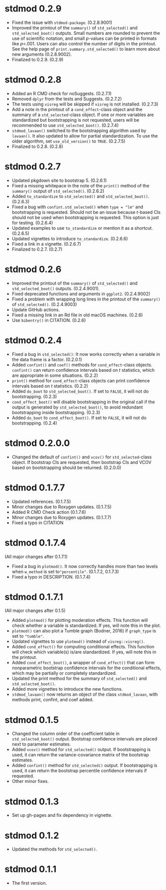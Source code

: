 # stdmod 0.2.9

- Fixed the issue with `stdmod-package`. (0.2.8.9001)
- Improved the printout of the `summary()` of `std_selected()`
  and `std_selected_boot()` outputs.
  Small numbers are rounded to prevent
  the use of scientific notation, and
  small *p*-values can be printed in
  formats like *p*<.001. Users can also
  control the number of digits in the
  printout. See the help page
  of `print.summary.std_selected()`
  to learn more about new arguments (0.2.8.9002).
- Finalized to 0.2.9. (0.2.9)

# stdmod 0.2.8

- Added an R CMD check for noSuggests. (0.2.7.1)
- Removed `dplyr` from the tests and Suggests. (0.2.7.2)
- The tests using `visreg` will be skipped if `visreg` is
  not installed. (0.2.7.3)
- Add a note in the printout of a `cond_effect`-class
  object and the summary of
  a `std_selected`-class object. If one or more variables
  are standardized but bootstrapping is not requested,
  users will be recommended to use `std_selected_boot()`.
  (0.2.7.4)
- `stdmod_lavaan()` switched to the bootstrapping
  algorithm used by `lavaan()`. It also updated to allow
  for partial standardization. To use the older algorithm,
  set `use_old_version()` to `TRUE`. (0.2.7.5)
- Finalized to 0.2.8. (0.2.8)

# stdmod 0.2.7

- Updated pkgdown site to bootstrap 5. (0.2.6.1)
- Fixed a missing whitepace in the note of
  the `print()` method of the `summary()` output of
  `std_selected()`. (0.2.6.2)
- Added `to_standardize` to `std_selected()` and
  `std_selected_boot()`. (0.2.6.3)
- Fixed a bug with `confint.std_selected()` when
  `type = "lm"` and bootstrapping is requested. Should
  not be an issue because *t*-based CIs should not be
  used when bootstrapping is requested. This option
  is just for testing. (0.2.6.4)
- Updated examples to use `to_standardize` or
  mention it as a shortcut. (0.2.6.5)
- Updated vignettes to introduce `to_standardize`. (0.2.6.6)
- Fixed a link in a vignette. (0.2.6.7)
- Finalized to 0.2.7. (0.2.7)

# stdmod 0.2.6

- Improved the printout of the `summary()` of `std_selected()`
  and `std_selected_boot()` outputs. (0.2.4.9001).
- Fixed deprecated functions and arguments in `ggplot2`. (0.2.4.9002)
- Fixed a problem  with wrapping long lines in the
  printout of the `summary()` of `std_selected()`. (0.2.4.9003)
- Update GitHub actions.
- Fixed a missing link in an Rd file in old macOS machines. (0.2.6)
- Use `bibentry()` in CITATION. (0.2.6)

# stdmod 0.2.4

- Fixed a bug in `std_selected()`: It now works correctly when
  a variable in the data frame is a factor. (0.2.0.1)
- Added `confint()` and `coef()` methods for `cond_effect`-class
  objects. `confint()` can return confidence intervals based on
  *t* statistics, which are appropriate in some situations. (0.2.2)
- `print()` method for `cond_effect`-class
  objects can print confidence intervals based on
  *t* statistics. (0.2.2)
- Added `do_boot` to `std_selected_boot()`. If set to `FALSE`,
  it will not do bootstrapping. (0.2.3)
- `cond_effect_boot()` will disable bootstrapping in the original
  call if the output is generated by `std_selected_boot()`,
  to avoid redundant bootstrapping inside bootstrapping. (0.2.3)
- Added `do_boot` to `cond_effect_boot()`. If set to `FALSE`,
  it will not do bootstrapping. (0.2.4)

# stdmod 0.2.0.0

- Changed the default of `confint()` and
  `vcov()` for `std_selected`-class object.
  If bootstrap CIs are requested, then bootstrap CIs
  and VCOV based on bootstrapping should be returned. (0.2.0.0)


# stdmod 0.1.7.7

- Updated references. (0.1.7.5)
- Minor changes due to Roxygen updates. (0.1.7.5)
- Added R CMD Check action (0.1.7.6)
- Minor changes due to Roxygen updates. (0.1.7.7)
- Fixed a typo in CITATION

# stdmod 0.1.7.4

(All major changes after 0.1.7.1)

- Fixed a bug in `plotmod()`. It now correctly handles more than two levels
  when `w_method` is set to`"percentile"`. (0.1.7.2, 0.1.7.3)
- Fixed a typo in DESCRIPTION. (0.1.7.4)

# stdmod 0.1.7.1

(All major changes after 0.1.5)

- Added `plotmod()` for plotting moderation effects. This function will check
  whether a variable is standardized. If yes, will note this in the plot.
- `plotmod()` can also plot a Tumble graph (Bodner, 2016) if `graph_type` is
  set to `"tumble"`.
- Updated vignettes to use `plotmod()` instead of `visreg::visreg()`.
- Added `cond_effect()` for computing conditional effects. This function
  will check which variable(s) is/are standardized. If yes, will note
  this in the printout.
- Added `cond_effect_boot()`, a wrapper of
  `cond_effect()` that can form nonparametric bootstrap confidence intervals
  for the conditional effects, which may be partially or completely
  standardized.
- Updated the print method for the summary of `std_selected()` and
  `std_selected_boot()`.
- Added more vignettes to introduce the new functions.
- `stdmod_lavaan()` now returns an object of the class `stdmod_lavaan`,
  with methods print, confint, and coef added.

# stdmod 0.1.5

- Changed the column order of the coefficient table
  in `std_selected_boot()` output. Bootstrap confidence
  intervals are placed next to parameter estimates.
- Added `vcov()` method for `std_selected()` output. If bootstrapping is used,
  it can return the variance-covariance matrix of the bootstrap estimates.
- Added `confint()` method for `std_selected()` output. If bootstrapping is used,
  it can return the bootstrap percentile confidence intervals if requested.
- Other minor fixes.

# stdmod 0.1.3

- Set up gh-pages and fix dependency in vignette.

# stdmod 0.1.2

- Updated the methods for `std_selected()`.

# stdmod 0.1.1

- The first version.

